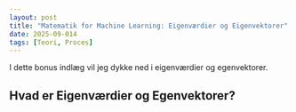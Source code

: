 ```yaml
---
layout: post
title: "Matematik for Machine Learning: Eigenværdier og Eigenvektorer"
date: 2025-09-014
tags: [Teori, Proces]
---
```


I dette bonus indlæg vil jeg dykke ned i eigenværdier og egenvektorer.

## Hvad er Eigenværdier og Egenvektorer?